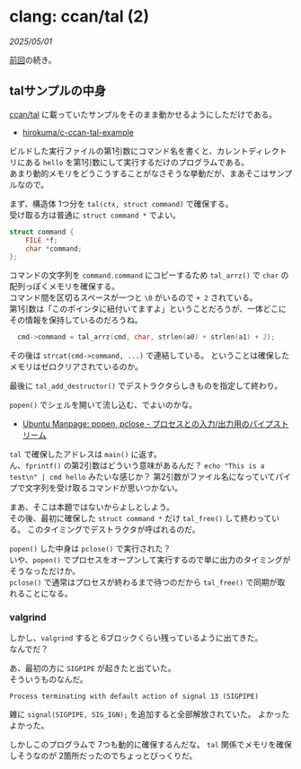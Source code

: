 # clang: ccan/tal (2)

_2025/05/01_

[前回](/2025/04/20250430-clang.html)の続き。

## talサンプルの中身

[ccan/tal](https://ccodearchive.net/info/tal.html) に載っていたサンプルをそのまま動かせるようにしただけである。

* [hirokuma/c-ccan-tal-example](https://github.com/hirokuma/c-ccan-tal-example)

ビルドした実行ファイルの第1引数にコマンド名を書くと、カレントディレクトリにある `hello` を第1引数にして実行するだけのプログラムである。  
あまり動的メモリをどうこうすることがなさそうな挙動だが、まあそこはサンプルなので。

まず、構造体 1つ分を `tal(ctx, struct command)` で確保する。  
受け取る方は普通に `struct command *` でよい。

```c
struct command {
    FILE *f;
    char *command;
};
```

コマンドの文字列を `command.command` にコピーするため `tal_arrz()` で `char` の配列っぽくメモリを確保する。  
コマンド間を区切るスペースが一つと `\0` がいるので `+ 2` されている。  
第1引数は「このポインタに紐付いてますよ」ということだろうが、一体どこにその情報を保持しているのだろうね。

```c
  cmd->command = tal_arrz(cmd, char, strlen(a0) + strlen(a1) + 2);
```

その後は `strcat(cmd->command, ...)` で連結している。
ということは確保したメモリはゼロクリアされているのか。

最後に `tal_add_destructor()` でデストラクタらしきものを指定して終わり。

`popen()` でシェルを開いて流し込む、でよいのかな。

* [Ubuntu Manpage: popen, pclose - プロセスとの入力/出力用のパイプストリーム](https://manpages.ubuntu.com/manpages/kinetic/ja/man3/popen.3.html)

`tal` で確保したアドレスは `main()` に返す。  
ん、`fprintf()` の第2引数はどういう意味があるんだ？ 
`echo "This is a test\n" | cmd hello` みたいな感じか？ 
第2引数がファイル名になっていてパイプで文字列を受け取るコマンドが思いつかない。

まあ、そこは本題ではないからよしとしよう。  
その後、最初に確保した `struct command *` だけ `tal_free()` して終わっている。
このタイミングでデストラクタが呼ばれるのだ。

`popen()` した中身は `pclose()` で実行された？  
いや、`popen()` でプロセスをオープンして実行するので単に出力のタイミングがそうなっただけか。  
`pclose()` で通常はプロセスが終わるまで待つのだから `tal_free()` で同期が取れることになる。

### valgrind

しかし、`valgrind` すると 6ブロックくらい残っているように出てきた。  
なんでだ？

あ、最初の方に `SIGPIPE` が起きたと出ていた。  
そういうものなんだ。

```
Process terminating with default action of signal 13 (SIGPIPE)
```

雑に `signal(SIGPIPE, SIG_IGN);` を追加すると全部解放されていた。
よかったよかった。

しかしこのプログラムで 7つも動的に確保するんだな。
`tal` 関係でメモリを確保しそうなのが 2箇所だったのでちょっとびっくりだ。

